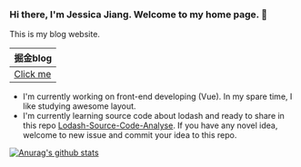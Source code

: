 ### Hi there, I'm Jessica Jiang. Welcome to my home page. 👋
This is my blog website.

| 掘金blog |
| ---- |
| [Click me](https://juejin.cn/user/2990280511857416) |

- I'm currently working on front-end developing (Vue). In my spare time, I like studying awesome layout.
- I'm currently learning source code about lodash and ready to share in this repo [Lodash-Source-Code-Analyse](https://github.com/JCHappytime/Lodash-Source-Code-Analyse). If you have any novel idea, welcome to new issue and commit your idea to this repo.

[![Anurag's github stats](https://github-readme-stats.vercel.app/api?username=JCHappytime&theme=tokyonight)](https://github.com/anuraghazra/github-readme-stats)

<!--
**JCHappytime/JCHappytime** is a ✨ _special_ ✨ repository because its `README.md` (this file) appears on your GitHub profile.

Here are some ideas to get you started:

- 🔭 I’m currently working on ...
- 🌱 I’m currently learning ...
- 👯 I’m looking to collaborate on ...
- 🤔 I’m looking for help with ...
- 💬 Ask me about ...
- 📫 How to reach me: ...
- 😄 Pronouns: ...
- ⚡ Fun fact: ...
-->
